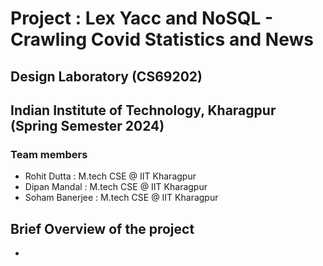 # Project : Lex Yacc and NoSQL - Crawling Covid Statistics and News
## Design Laboratory (CS69202)
## Indian Institute of Technology, Kharagpur (Spring Semester 2024)

### Team members
- Rohit Dutta : M.tech CSE @ IIT Kharagpur
- Dipan Mandal : M.tech CSE @ IIT Kharagpur
- Soham Banerjee : M.tech CSE @ IIT Kharagpur

## Brief Overview of the project
- 

